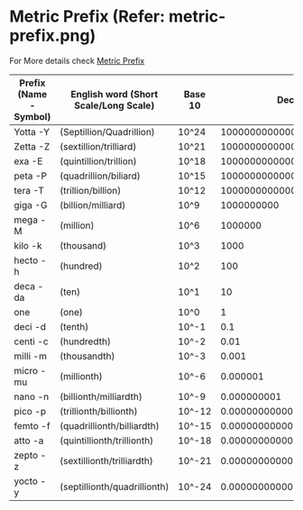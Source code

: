 # Metric Prefix (Refer: metric-prefix.png)

  For More details check [Metric Prefix](https://en.wikipedia.org/wiki/Metric_prefix)

Prefix (Name - Symbol) | English word (Short Scale/Long Scale) | Base 10 | Decimal
-----------------------|---------------------------------------| --------| -------
Yotta -Y  | (Septillion/Quadrillion)     | 10^24   | 1000000000000000000000000
Zetta -Z  | (sextillion/trilliard)       | 10^21   | 1000000000000000000000
exa   -E  | (quintillion/trillion)       | 10^18   | 1000000000000000000
peta  -P  | (quadrillion/biliard)        | 10^15   | 1000000000000000
tera  -T  | (trillion/billion)           | 10^12   | 1000000000000
giga  -G  | (billion/milliard)           | 10^9    | 1000000000
mega  -M  | (million)                    | 10^6    | 1000000
kilo  -k  | (thousand)                   | 10^3    | 1000
hecto -h  | (hundred)                    | 10^2    | 100
deca  -da | (ten)                        | 10^1    | 10
one       | (one)		         | 10^0    | 1
deci  -d  | (tenth)		         | 10^-1   | 0.1
centi -c  | (hundredth)	                 | 10^-2   | 0.01
milli -m  | (thousandth)                 | 10^-3   | 0.001 
micro -mu | (millionth)                  | 10^-6   | 0.000001
nano  -n  | (billionth/milliardth)       | 10^-9   | 0.000000001
pico  -p  | (trillionth/billionth)       | 10^-12  | 0.000000000001
femto -f  | (quadrillionth/billiardth)   | 10^-15  | 0.000000000000001
atto  -a  | (quintillionth/trillionth)   | 10^-18  | 0.00000000000000000
zepto -z  | (sextillionth/trilliardth)   | 10^-21  | 0.000000000000000000001
yocto -y  | (septillionth/quadrillionth) | 10^-24  | 0.000000000000000000000001
